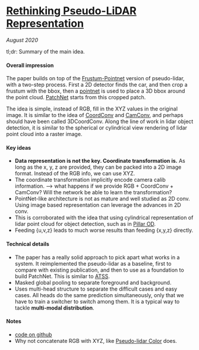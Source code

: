# [Rethinking Pseudo-LiDAR Representation](https://arxiv.org/abs/2008.04582)

_August 2020_

tl;dr: Summary of the main idea.

#### Overall impression
The paper builds on top of the [Frustum-Pointnet](frustum_pointnet.md) version of pseudo-lidar, with a two-step process. First a 2D detector finds the car, and then crop a frustum with the bbox, then a [pointnet](pointnet.md) is used to place a 3D bbox around the point cloud. [PatchNet](patchnet.md) starts from this cropped patch.

The idea is simple, instead of RGB, fill in the XYZ values in the original image. It is similar to the idea of [CoordConv](coord_conv.md) and [CamConv](cam_conv.md), and perhaps should have been called 3DCoordConv. Along the line of work in lidar object detection, it is similar to the spherical or cylindrical view rendering of lidar point cloud into a raster image.

#### Key ideas
- **Data representation is not the key. Coordinate transformation is.** As long as the x, y, z are provided, they can be packed into a 2D image format. Instead of the RGB info, we can use XYZ. 
- The coordinate transformation implicitly encode camera calib information. --> what happens if we provide RGB + CoordConv + CamConv? Will the network be able to learn the transformation?
- PointNet-like architecture is not as mature and well studied as 2D conv. Using image based representation can leverage the advances in 2D conv. 
- This is corroborated with the idea that using cylindrical representation of lidar point cloud for object detection, such as in [Pillar OD](pillar_od.md).
- Feeding {u,v,z} leads to much worse results than feeding {x,y,z} directly.


#### Technical details
- The paper has a really solid approach to pick apart what works in a system. It reimplemented the pseudo-lidar as a baseline, first to compare with existing publication, and then to use as a foundation to build PatchNet. This is similar to [ATSS](atss.md).
- Masked global pooling to separate foreground and background.
- Uses multi-head structure to separate the difficult cases and easy cases. All heads do the same prediction simultaneously, only that we have to train a switcher to switch among them. It is a typical way to tackle **multi-modal distribution**.

#### Notes
- [code on github](https://github.com/xinzhuma/patchnet)
- Why not concatenate RGB with XYZ, like [Pseudo-lidar Color](am3d.md) does.

